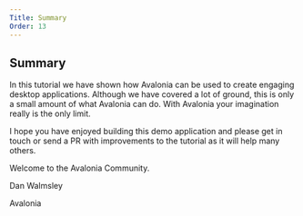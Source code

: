 ```yaml
---
Title: Summary
Order: 13
---
```


## Summary

In this tutorial we have shown how Avalonia can be used to create engaging desktop applications. Although we have covered a lot of ground, this is only a small amount of what Avalonia can do. With Avalonia your imagination really is the only limit. 

I hope you have enjoyed building this demo application and please get in touch or send a PR with improvements to the tutorial as it will help many others.

Welcome to the Avalonia Community.



Dan Walmsley

Avalonia